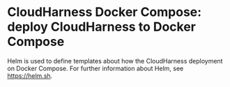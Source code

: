 # CloudHarness Docker Compose: deploy CloudHarness to Docker Compose

Helm is used to define templates about how the CloudHarness deployment on Docker Compose. For further information about Helm, see https://helm.sh.